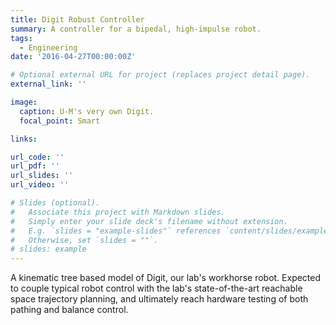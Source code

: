 ```yaml
---
title: Digit Robust Controller
summary: A controller for a bipedal, high-impulse robot.
tags:
  - Engineering
date: '2016-04-27T00:00:00Z'

# Optional external URL for project (replaces project detail page).
external_link: ''

image:
  caption: U-M's very own Digit.
  focal_point: Smart

links:

url_code: ''
url_pdf: ''
url_slides: ''
url_video: ''

# Slides (optional).
#   Associate this project with Markdown slides.
#   Simply enter your slide deck's filename without extension.
#   E.g. `slides = "example-slides"` references `content/slides/example-slides.md`.
#   Otherwise, set `slides = ""`.
# slides: example
---
```


  A kinematic tree based model of Digit, our lab's workhorse robot. Expected to couple typical robot control with the lab's state-of-the-art reachable space trajectory planning, and ultimately reach hardware testing of both pathing and balance control.

